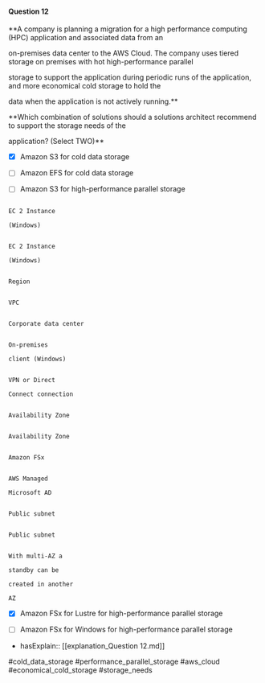 #### Question  12


**A company is planning a migration for a high performance computing (HPC) application and associated data from an

on-premises data center to the AWS Cloud. The company uses tiered storage on premises with hot high-performance parallel

storage to support the application during periodic runs of the application, and more economical cold storage to hold the

data when the application is not actively running.**


**Which combination of solutions should a solutions architect recommend to support the storage needs of the

application? (Select TWO)**


- [x] Amazon S3 for cold data storage


- [ ] Amazon EFS for cold data storage


- [ ] Amazon S3 for high-performance parallel storage


```

EC 2 Instance

(Windows)

```


```

EC 2 Instance

(Windows)

```


```

Region

```


```

VPC

```


```

Corporate data center

```


```

On-premises

client (Windows)

```


```

VPN or Direct

Connect connection

```


```

Availability Zone

```


```

Availability Zone

```


```

Amazon FSx

```


```

AWS Managed

Microsoft AD

```


```

Public subnet

```


```

Public subnet

```


```

With multi-AZ a

standby can be

created in another

AZ

```


- [x] Amazon FSx for Lustre for high-performance parallel storage


- [ ] Amazon FSx for Windows for high-performance parallel storage



- hasExplain:: [[explanation_Question  12.md]]

#cold_data_storage #performance_parallel_storage #aws_cloud #economical_cold_storage #storage_needs 